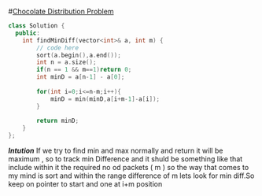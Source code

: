 #[Chocolate Distribution Problem](https://www.geeksforgeeks.org/problems/chocolate-distribution-problem3825/1)


``` cpp
class Solution {
  public:
    int findMinDiff(vector<int>& a, int m) {
        // code here
        sort(a.begin(),a.end());
        int n = a.size();
        if(n == 1 && m==1)return 0;
        int minD = a[n-1] - a[0];
        
        for(int i=0;i<=n-m;i++){
            minD = min(minD,a[i+m-1]-a[i]);
        }
        
        return minD;
    }
};
```

***Intution***
If we try to find min and max normally and return it will be maximum , so to track min Difference and it shuld be something like that include within it the required no od packets ( m ) so the way that comes to my mind is sort and within the range difference of m lets look for min diff.So keep on pointer to start and one at i+m position
